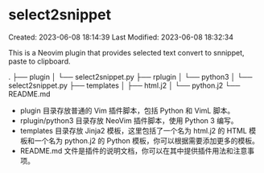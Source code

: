 # select2snippet

Created: 2023-06-08 18:14:39
Last Modified: 2023-06-08 18:32:34

This is a Neovim plugin that provides selected text convert to snnippet, paste to clipboard.

.
├── plugin
│   └── select2snippet.py
├── rplugin
│   └── python3
│       └── select2snippet.py
├── templates
│   ├── html.j2
│   └── python.j2
└── README.md

* plugin 目录存放普通的 Vim 插件脚本，包括 Python 和 VimL 脚本。
* rplugin/python3 目录存放 NeoVim 插件脚本，使用 Python 3 编写。
* templates 目录存放 Jinja2 模板，这里包括了一个名为 html.j2 的 HTML 模板和一个名为 python.j2 的 Python 模板，你可以根据需要添加更多的模板。
* README.md 文件是插件的说明文档，你可以在其中提供插件用法和注意事项。
